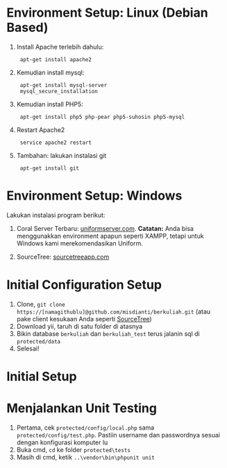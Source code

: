 # Environment Setup: Linux (Debian Based)

1. Install Apache terlebih dahulu:

		apt-get install apache2

1. Kemudian install mysql:

		apt-get install mysql-server
		mysql_secure_installation

1. Kemudian install PHP5:

		apt-get install php5 php-pear php5-suhosin php5-mysql

1. Restart Apache2

		service apache2 restart

1. Tambahan: lakukan instalasi git

		apt-get install git

# Environment Setup: Windows

Lakukan instalasi program berikut:

1. Coral Server Terbaru: [uniformserver.com](http://sourceforge.net/projects/miniserver/files/Uniform%20Server/8.9.2-Coral/Coral_8_9_2.exe/download). **Catatan:** Anda bisa menggunakkan environment apapun seperti XAMPP, tetapi untuk Windows kami merekomendasikan Uniform.

1. SourceTree: [sourcetreeapp.com](http://sourcetreeapp.com)

# Initial Configuration Setup

1. Clone, `git clone https://[namagithublu]@github.com/misdianti/berkuliah.git` (atau pake client
   kesukaan Anda seperti [SourceTree](http://sourcetreeapp.com))
2. Download yii, taruh di satu folder di atasnya
3. Bikin database `berkuliah` dan `berkuliah_test` terus jalanin sql di `protected/data`
4. Selesai!

# Initial Setup



# Menjalankan Unit Testing

1. Pertama, cek `protected/config/local.php` sama `protected/config/test.php`. Pastiin
   username dan passwordnya sesuai dengan konfigurasi komputer lu
2. Buka cmd, `cd` ke folder `protected\tests`
3. Masih di cmd, ketik `..\vendor\bin\phpunit unit`